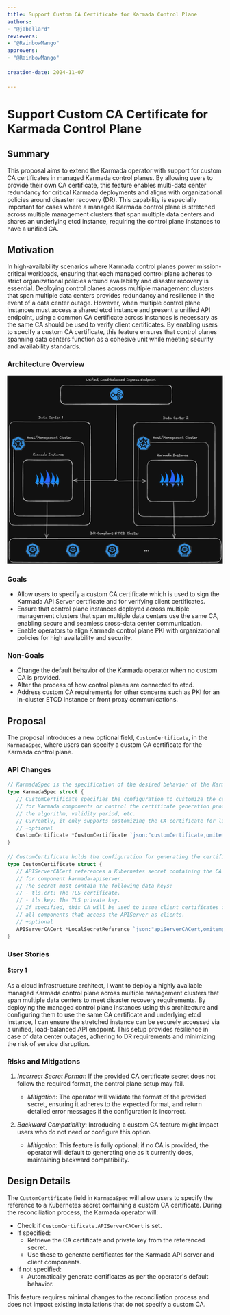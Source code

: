 ```yaml
---
title: Support Custom CA Certificate for Karmada Control Plane
authors:
- "@jabellard"
reviewers:
- "@RainbowMango"
approvers:
- "@RainbowMango"

creation-date: 2024-11-07

---
```


# Support Custom CA Certificate for Karmada Control Plane

## Summary

This proposal aims to extend the Karmada operator with support for custom CA certificates in managed Karmada control planes. By allowing users to provide their own CA certificate,
this feature enables multi-data center redundancy for critical Karmada deployments and aligns with organizational policies around disaster recovery (DR). This capability
is especially important for cases where a managed Karmada control plane is stretched across multiple management clusters that span multiple data centers and shares an underlying etcd instance, requiring the control plane instances to have a unified CA.

## Motivation

In high-availability scenarios where Karmada control planes power mission-critical workloads, ensuring that each managed control plane adheres to strict organizational policies around availability
and disaster recovery is essential. Deploying control planes across multiple management clusters that span multiple data centers provides redundancy and resilience in the event of a data center outage. 
However, when multiple control plane instances must access a shared etcd instance and present a unified API endpoint, using a common CA certificate across instances is necessary as the same CA should be used to verify client certificates. 
By enabling users to specify a custom CA certificate, this feature ensures that control planes spanning data centers function as a cohesive unit while meeting security and availability standards.

### Architecture Overview
![architecture-overview](./architecture-overview.png)

### Goals

- Allow users to specify a custom CA certificate which is used to sign the Karmada API Server certificate and for verifying client certificates.
- Ensure that control plane instances deployed across multiple management clusters that span multiple data centers use the same CA, enabling secure and seamless cross-data center communication.
- Enable operators to align Karmada control plane PKI with organizational policies for high availability and security.

### Non-Goals

- Change the default behavior of the Karmada operator when no custom CA is provided.
- Alter the process of how control planes are connected to etcd.
- Address custom CA requirements for other concerns such as PKI for an in-cluster ETCD instance or front proxy communications.

## Proposal

The proposal introduces a new optional field, `CustomCertificate`, in the `KarmadaSpec`, where users can specify a custom CA certificate for the Karmada control plane. 

### API Changes

```go
// KarmadaSpec is the specification of the desired behavior of the Karmada.
type KarmadaSpec struct {
   // CustomCertificate specifies the configuration to customize the certificates
   // for Karmada components or control the certificate generation process, such as
   // the algorithm, validity period, etc.
   // Currently, it only supports customizing the CA certificate for limited components.
   // +optional
   CustomCertificate *CustomCertificate `json:"customCertificate,omitempty"`
}

// CustomCertificate holds the configuration for generating the certificate.
type CustomCertificate struct {
   // APIServerCACert references a Kubernetes secret containing the CA certificate
   // for component karmada-apiserver.
   // The secret must contain the following data keys:
   // - tls.crt: The TLS certificate.
   // - tls.key: The TLS private key.
   // If specified, this CA will be used to issue client certificates for
   // all components that access the APIServer as clients.
   // +optional
   APIServerCACert *LocalSecretReference `json:"apiServerCACert,omitempty"`
}
```
### User Stories

#### Story 1
As a cloud infrastructure architect, I want to deploy a highly available managed Karmada control plane across multiple management clusters that span multiple data centers to meet disaster recovery requirements. 
By deploying the managed control plane instances using this architecture and configuring them to use the same CA certificate and underlying etcd instance, I can ensure the stretched instance can be securely accessed via a unified, 
load-balanced API endpoint. This setup provides resilience in case of data center outages, adhering to DR requirements and minimizing the risk of service disruption.


### Risks and Mitigations

1. *Incorrect Secret Format*: If the provided CA certificate secret does not follow the required format, the control plane setup may fail.

    - *Mitigation*: The operator will validate the format of the provided secret, ensuring it adheres to the expected format, and return detailed error messages if the configuration is incorrect.

2. *Backward Compatibility*: Introducing a custom CA feature might impact users who do not need or configure this option.

    - *Mitigation*: This feature is fully optional; if no CA is provided, the operator will default to generating one as it currently does, maintaining backward compatibility.

## Design Details

The `CustomCertificate` field in `KarmadaSpec` will allow users to specify the reference to a Kubernetes secret containing a custom CA certificate. During the reconciliation process, the Karmada operator will:

- Check if `CustomCertificate.APIServerCACert` is set.
- If specified:
  - Retrieve the CA certificate and private key from the referenced secret.
  - Use these to generate certificates for the Karmada API server and client components.
- If not specified:
  - Automatically generate certificates as per the operator's default behavior.

This feature requires minimal changes to the reconciliation process and does not impact existing installations that do not specify a custom CA.